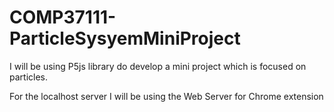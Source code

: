 # COMP37111-ParticleSysyemMiniProject
 
I will be using P5js library do develop a mini project which is focused on particles.

For the localhost server I will be using the Web Server for Chrome extension